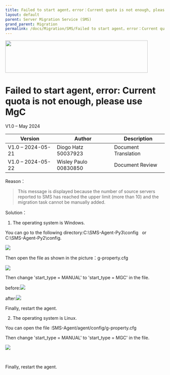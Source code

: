 ```yaml
---
title: Failed to start agent，error：Current quota is not enough, please use MgC
layout: default
parent: Server Migration Service (SMS)
grand_parent: Migration
permalink: /docs/Migration/SMS/Failed to start agent，error：Current quota is not enough, please use MgC
---
```

<img width="450px" height="102px" src="https://console-static.huaweicloud.com/static/authui/20210202115135/public/custom/images/logo-en.svg">

# Failed to start agent, error: Current quota is not enough, please use MgC

V1.0 – May 2024

| **Version**       | **Author**            | **Description**      |
| ----------------- | --------------------- | -------------------- |
| V1.0 – 2024-05-21 | Diogo Hatz 50037923   | Document Translation |
| V1.0 – 2024-05-22 | Wisley Paulo 00830850 | Document Review      |

Reason：

> This message is displayed because the number of source servers
> reported to SMS has reached the upper limit (more than 10) and the
> migration task cannot be manually added.

Solution：

1. The operating system is Windows.

You can go to the following directory:C:\\SMS-Agent-Py3\\config   or  
C:\\SMS-Agent-Py2\\config.

![](/huaweicloud-knowledge-base/assets/images/SMS-Failed-to-Start-Agent/media/image1.png)

Then open the file as shown in the picture：g-property.cfg


![](/huaweicloud-knowledge-base/assets/images/SMS-Failed-to-Start-Agent/media/image2.png)

Then change 'start\_type = MANUAL' to 'start\_type = MGC' in the file.

before:![](/huaweicloud-knowledge-base/assets/images/SMS-Failed-to-Start-Agent/media/image3.png)

after:![](/huaweicloud-knowledge-base/assets/images/SMS-Failed-to-Start-Agent/media/image4.png)


Finally, restart the agent.


2. The operating system is Linux.

You can open the file :SMS-Agent/agent/config/g-property.cfg

Then change 'start\_type = MANUAL' to 'start\_type = MGC' in the file.

![](/huaweicloud-knowledge-base/assets/images/SMS-Failed-to-Start-Agent/media/image5.png)

 

Finally, restart the agent.
